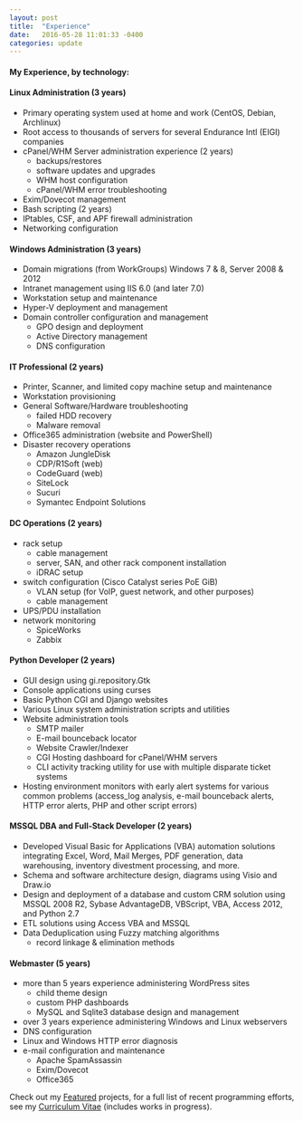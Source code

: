 ```yaml
---
layout: post
title:  "Experience"
date:   2016-05-28 11:01:33 -0400
categories: update
---
```

#### My Experience, by technology:

#### Linux Administration (3 years)
  - Primary operating system used at home and work (CentOS, Debian, Archlinux)
  - Root access to thousands of servers for several Endurance Intl (EIGI) companies
  - cPanel/WHM Server administration experience (2 years)
    - backups/restores
    - software updates and upgrades
    - WHM host configuration
    - cPanel/WHM error troubleshooting
  - Exim/Dovecot management
  - Bash scripting (2 years)
  - IPtables, CSF, and APF firewall administration
  - Networking configuration

#### Windows Administration (3 years)
  - Domain migrations (from WorkGroups) Windows 7 & 8, Server 2008 & 2012
  - Intranet management using IIS 6.0 (and later 7.0)
  - Workstation setup and maintenance
  - Hyper-V deployment and management
  - Domain controller configuration and management
    - GPO design and deployment
    - Active Directory management
    - DNS configuration

#### IT Professional (2 years)
  - Printer, Scanner, and limited copy machine setup and maintenance
  - Workstation provisioning
  - General Software/Hardware troubleshooting
    - failed HDD recovery
    - Malware removal
  - Office365 administration (website and PowerShell)
  - Disaster recovery operations
    - Amazon JungleDisk
    - CDP/R1Soft (web)
    - CodeGuard (web)
    - SiteLock
    - Sucuri
    - Symantec Endpoint Solutions

#### DC Operations (2 years)
  - rack setup
    - cable management
    - server, SAN, and other rack component installation
    - iDRAC setup
  - switch configuration (Cisco Catalyst series PoE GiB)
    - VLAN setup (for VoIP, guest network, and other purposes)
    - cable management
  - UPS/PDU installation
  - network monitoring
    - SpiceWorks
    - Zabbix

#### Python Developer (2 years)
  - GUI design using gi.repository.Gtk
  - Console applications using curses
  - Basic Python CGI and Django websites
  - Various Linux system administration scripts and utilities
  - Website administration tools
    - SMTP mailer
    - E-mail bounceback locator
    - Website Crawler/Indexer
    - CGI Hosting dashboard for cPanel/WHM servers
    - CLI activity tracking utility for use with multiple disparate ticket systems
  - Hosting environment monitors with early alert systems for various common problems (access_log analysis, e-mail bounceback alerts, HTTP error alerts, PHP and other script errors)
  
#### MSSQL DBA and Full-Stack Developer (2 years)
  - Developed Visual Basic for Applications (VBA) automation solutions integrating Excel, Word, Mail Merges, PDF generation, data warehousing, inventory divestment processing, and more.
  - Schema and software architecture design, diagrams using Visio and Draw.io
  - Design and deployment of a database and custom CRM solution using MSSQL 2008 R2, Sybase AdvantageDB, VBScript, VBA, Access 2012, and Python 2.7
  - ETL solutions using Access VBA and MSSQL
  - Data Deduplication using Fuzzy matching algorithms
    - record linkage & elimination methods

#### Webmaster (5 years)
  - more than 5 years experience administering WordPress sites
    - child theme design
    - custom PHP dashboards
    - MySQL and Sqlite3 database design and management
  - over 3 years experience administering Windows and Linux webservers
  - DNS configuration
  - Linux and Windows HTTP error diagnosis
  - e-mail configuration and maintenance
    - Apache SpamAssassin
    - Exim/Dovecot
    - Office365

Check out my [Featured][fp] projects, for a full list of recent programming efforts, see my [Curriculum Vitae][cv] (includes works in progress).

[fp]: http://portfolio.pokeybill.us/featured/
[cv]: http://portfolio.pokeybill.us/cv/
